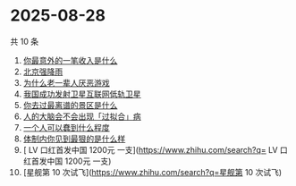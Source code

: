 # 2025-08-28

共 10 条

<!-- BEGIN -->
<!-- 最后更新时间 Thu Aug 28 2025 07:11:49 GMT+0800 (China Standard Time) -->

1. [你最意外的一笔收入是什么](https://www.zhihu.com/search?q=你最意外的一笔收入是什么)
1. [北京强降雨](https://www.zhihu.com/search?q=北京强降雨)
1. [为什么老一辈人厌恶游戏](https://www.zhihu.com/search?q=为什么老一辈人厌恶游戏)
1. [我国成功发射卫星互联网低轨卫星](https://www.zhihu.com/search?q=我国成功发射卫星互联网低轨卫星)
1. [你去过最离谱的景区是什么](https://www.zhihu.com/search?q=你去过最离谱的景区是什么)
1. [人的大脑会不会出现「过拟合」病](https://www.zhihu.com/search?q=人的大脑会不会出现「过拟合」病)
1. [一个人可以蠢到什么程度](https://www.zhihu.com/search?q=一个人可以蠢到什么程度)
1. [体制内你见到最狠的是什么样](https://www.zhihu.com/search?q=体制内你见到最狠的是什么样)
1. [ LV 口红首发中国 1200元 一支](https://www.zhihu.com/search?q= LV
   口红首发中国 1200元 一支)
1. [星舰第 10 次试飞](https://www.zhihu.com/search?q=星舰第 10 次试飞)

<!-- END -->

